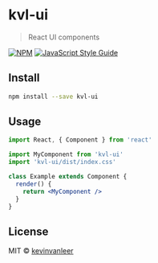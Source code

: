 # kvl-ui

> React UI components

[![NPM](https://img.shields.io/npm/v/kvl-ui.svg)](https://www.npmjs.com/package/kvl-ui) [![JavaScript Style Guide](https://img.shields.io/badge/code_style-standard-brightgreen.svg)](https://standardjs.com)

## Install

```bash
npm install --save kvl-ui
```

## Usage

```jsx
import React, { Component } from 'react'

import MyComponent from 'kvl-ui'
import 'kvl-ui/dist/index.css'

class Example extends Component {
  render() {
    return <MyComponent />
  }
}
```

## License

MIT © [kevinvanleer](https://github.com/kevinvanleer)
